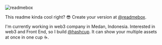 ![readmebox](https://github.com/salluthdev/salluthdev/assets/83701344/5f518389-7312-41f7-b833-9bbdbdee11c9)

This readme kinda cool right? 😎 Create your version at [@readmebox](https://readmebox.com/).

I'm currently working in web3 company in Medan, Indonesia. Interested in web3 and Front End, so I build [@hashcup](https://www.hashcup.io/). It can show your multiple assets at once in one cup ☕.
